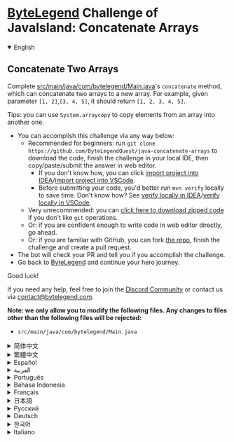 # [ByteLegend](https://bytelegend.com) Challenge of JavaIsland: Concatenate Arrays

<details open='true'>
<summary>English</summary>

## Concatenate Two Arrays

Complete [src/main/java/com/bytelegend/Main.java](https://github.com/ByteLegendQuest/java-concatenate-arrays/blob/main/src/main/java/com/bytelegend/Main.java)'s `concatenate` method, which can concatenate two arrays to a new array.
For example, given parameter `[1, 2]`,`[3, 4, 5]`, it should return `[1, 2, 3, 4, 5]`.

Tips: you can use `System.arraycopy` to copy elements from an array into another one.

- You can accomplish this challenge via any way below:
  - Recommended for beginners: run `git clone https://github.com/ByteLegendQuest/java-concatenate-arrays` to download the code,
    finish the challenge in your local IDE, then copy/paste/submit the answer in web editor.
    - If you don't know how, you can click [import project into IDEA](https://github.com/ByteLegendQuest/java-concatenate-arrays/blob/main/docs/en/clone-and-import.md)/[import project into VSCode](https://github.com/ByteLegendQuest/java-concatenate-arrays/blob/main/docs/en/clone-and-import-vscode.md).
    - Before submitting your code, you'd better run `mvn verify` locally to save time. Don't know how? See [verify locally in IDEA](https://github.com/ByteLegendQuest/java-concatenate-arrays/blob/main/docs/en/run-mvn-verify-idea.md)/[verify locally in VSCode](https://github.com/ByteLegendQuest/java-concatenate-arrays/blob/main/docs/en/run-mvn-verify-vscode.md).
  - Very unrecommended: you can [click here to download zipped code](https://codeload.github.com/ByteLegendQuest/java-concatenate-arrays/zip/refs/heads/main) if you don't like `git` operations.
  - Or: if you are confident enough to write code in web editor directly, go ahead.
  - Or: if you are familiar with GitHub, you can fork [the repo](https://github.com/ByteLegendQuest/java-concatenate-arrays), finish the challenge and create a pull request.
- The bot will check your PR and tell you if you accomplish the challenge.
- Go back to [ByteLegend](https://bytelegend.com) and continue your hero journey.

Good luck!

If you need any help, feel free to join the [Discord Community](https://discord.gg/35RreUUGWt) or contact us via [contact@bytelegend.com](mailto:contact@bytelegend.com).

**Note: we only allow you to modify the following files.
Any changes to files other than the following files will be rejected:**

- `src/main/java/com/bytelegend/Main.java`

</details>

<details>
<summary>简体中文</summary>

## 连接两个<ruby>数组<rt>Array</rt></ruby>

实现[src/main/java/com/bytelegend/Main.java](https://github.com/ByteLegendQuest/java-concatenate-arrays/blob/main/src/main/java/com/bytelegend/Main.java)中的`concatenate`方法，使之能将两个数组连接成一个新的数组。
例如，给定数组`[1, 2]`,`[3, 4, 5]`，返回`[1, 2, 3, 4, 5]`。

提示：你可以使用`System.arraycopy()`方法来拷贝数组中的元素。

- 你可以使用以下任意一种方法完成挑战：
  - 初学者推荐：运行`git clone https://git.bytelegend.com/ByteLegendQuest/java-concatenate-arrays`将代码下载到本地，在本地使用IDE调试完成后复制到网页编辑器里提交。
    - 如果你不知道怎么做，可以点击[导入IDEA](https://github.com/ByteLegendQuest/java-concatenate-arrays/blob/main/docs/zh_hans/clone-and-import.md)/[导入VSCode](https://github.com/ByteLegendQuest/java-concatenate-arrays/blob/main/docs/zh_hans/clone-and-import-vscode.md)。
    - 在提交之前，你最好先在本地运行`mvn verify`验证一下答案，以节约时间。不知道如何做？请查看[在IDEA中本地验证](https://github.com/ByteLegendQuest/java-concatenate-arrays/blob/main/docs/zh_hans/run-mvn-verify-idea.md)/[在VSCode中本地验证](https://github.com/ByteLegendQuest/java-concatenate-arrays/blob/main/docs/zh_hans/run-mvn-verify-vscode.md)。
  - 非常不推荐：如果你实在不喜欢`git`命令行操作，你可以[点击这里直接下载打包好的代码](https://ghcodeload.bytelegend.com/ByteLegendQuest/java-concatenate-arrays/zip/refs/heads/main)。
  - 或者：如果你非常自信不需要下载代码到本地调试，可以使用网页编辑器直接提交。
  - 或者：如果你对GitHub非常熟悉，你可以fork[这个仓库](https://github.com/ByteLegendQuest/java-concatenate-arrays)、完成挑战后，创建一个Pull Request。
- 机器人将会检查你的答案，告诉你你是否通过了挑战。
- 回到[字节传说](https://bytelegend.com)，然后继续你的英雄旅程。

祝你好运！

如果你需要任何帮助，欢迎加入官方玩家QQ群（在[首页](https://bytelegend.com)右下角的`联系 & 关于`菜单里可以找到入群方式）或者[Discord社区](https://discord.gg/PvmqK3hF)，或email至[contact@bytelegend.com](mailto:contact@bytelegend.com)。

**注意：我们只允许您修改以下文件，任何对其他文件的修改都会被拒绝：**

- `src/main/java/com/bytelegend/Main.java`

</details>

<details>
<summary>繁體中文</summary>

連接兩個數組
------

完成[src/main/java/com/bytelegend/Main.java](https://github.com/ByteLegendQuest/java-concatenate-arrays/blob/main/src/main/java/com/bytelegend/Main.java)的`concatenate`方法，可以將兩個數組拼接成一個新數組。例如，給定參數`[1, 2]` , `[3, 4, 5]` ，它應該返回`[1, 2, 3, 4, 5]` 。

提示：您可以使用`System.arraycopy`將數組中的元素複製到另一個數組中。

-   您可以通過以下任何方式完成此挑戰：
    -   建議初學者：運行`git clone https://github.com/ByteLegendQuest/java-concatenate-arrays`下載代碼，在本地 IDE 中完成挑戰，然後在 Web 編輯器中復制/粘貼/提交答案。
        -   如果你不知道怎麼做，你可以點擊[import project into IDEA](https://github.com/ByteLegendQuest/java-concatenate-arrays/blob/main/docs/en/clone-and-import.md) / [import project into VSCode](https://github.com/ByteLegendQuest/java-concatenate-arrays/blob/main/docs/en/clone-and-import-vscode.md) 。
        -   在提交代碼之前，您最好在本地運行`mvn verify`以節省時間。不知道怎麼樣？請參閱[在 IDEA](https://github.com/ByteLegendQuest/java-concatenate-arrays/blob/main/docs/en/run-mvn-verify-idea.md) [中進行本地驗證/在 VSCode 中進行本地驗證](https://github.com/ByteLegendQuest/java-concatenate-arrays/blob/main/docs/en/run-mvn-verify-vscode.md)。
    -   非常不推薦：如果你不喜歡`git`操作，可以[點擊這裡下載壓縮代碼](https://codeload.github.com/ByteLegendQuest/java-concatenate-arrays/zip/refs/heads/main)。
    -   或者：如果您有足夠的信心直接在 Web 編輯器中編寫代碼，請繼續。
    -   或者：如果你熟悉 GitHub，你可以 fork[倉庫](https://github.com/ByteLegendQuest/java-concatenate-arrays)，完成挑戰並創建一個拉取請求。
-   機器人會檢查你的 PR 並告訴你是否完成了挑戰。
-   回到[ByteLegend](https://bytelegend.com)繼續你的英雄之旅。

祝你好運！

如果您需要任何幫助，請隨時加入[Discord 社區](https://discord.gg/35RreUUGWt)或通過[contact@bytelegend.com](mailto:contact@bytelegend.com)聯繫我們。

**注意：我們只允許您修改以下文件。對以下文件以外的文件的任何更改都將被拒絕：**

-   `src/main/java/com/bytelegend/Main.java`
</details>

<details>
<summary>Español</summary>

Concatenar dos arreglos
-----------------------

Complete el método de `concatenate` de [src/main/java/com/bytelegend/Main.java](https://github.com/ByteLegendQuest/java-concatenate-arrays/blob/main/src/main/java/com/bytelegend/Main.java) , que puede concatenar dos matrices en una nueva matriz. Por ejemplo, dado el parámetro `[1, 2]` , `[3, 4, 5]` , debería devolver `[1, 2, 3, 4, 5]` .

Sugerencias: puede usar `System.arraycopy` para copiar elementos de una matriz a otra.

-   Puede lograr este desafío de cualquier manera a continuación:
    -   Recomendado para principiantes: ejecute `git clone https://github.com/ByteLegendQuest/java-concatenate-arrays` para descargar el código, finalice el desafío en su IDE local, luego copie/pegue/envíe la respuesta en el editor web.
        -   Si no sabe cómo hacerlo, puede hacer clic en [importar proyecto a IDEA](https://github.com/ByteLegendQuest/java-concatenate-arrays/blob/main/docs/en/clone-and-import.md) / [importar proyecto a VSCode](https://github.com/ByteLegendQuest/java-concatenate-arrays/blob/main/docs/en/clone-and-import-vscode.md) .
        -   Antes de enviar su código, es mejor que ejecute `mvn verify` localmente para ahorrar tiempo. ¿No sabes cómo? Ver [verificar localmente en IDEA](https://github.com/ByteLegendQuest/java-concatenate-arrays/blob/main/docs/en/run-mvn-verify-idea.md) / [verificar localmente en VSCode](https://github.com/ByteLegendQuest/java-concatenate-arrays/blob/main/docs/en/run-mvn-verify-vscode.md) .
    -   Muy poco recomendado: puede [hacer clic aquí para descargar el código comprimido](https://codeload.github.com/ByteLegendQuest/java-concatenate-arrays/zip/refs/heads/main) si no le gustan las operaciones de `git` .
    -   O: si tiene la confianza suficiente para escribir código en el editor web directamente, adelante.
    -   O: si está familiarizado con GitHub, puede bifurcar [el repositorio](https://github.com/ByteLegendQuest/java-concatenate-arrays) , finalizar el desafío y crear una solicitud de extracción.
-   El bot verificará tu PR y te dirá si logras el desafío.
-   Regrese a [ByteLegend](https://bytelegend.com) y continúe su viaje de héroe.

¡Buena suerte!

Si necesita ayuda, no dude en unirse a la [comunidad de Discord](https://discord.gg/35RreUUGWt) o contáctenos a través de [contact@bytelegend.com](mailto:contact@bytelegend.com) .

**Nota: solo le permitimos modificar los siguientes archivos. Cualquier cambio en los archivos que no sean los siguientes archivos será rechazado:**

-   `src/main/java/com/bytelegend/Main.java`
</details>

<details>
<summary>العربية</summary>

سلسلة صفيفتين
-------------

أكمل [عملية src / main / java / com / bytelegend / Main.java](https://github.com/ByteLegendQuest/java-concatenate-arrays/blob/main/src/main/java/com/bytelegend/Main.java) `concatenate` ، والتي يمكنها ربط مصفوفتين بمصفوفة جديدة. على سبيل المثال ، معطى المعلمة `[1, 2]` ، `[3, 4, 5]` ، يجب أن ترجع `[1, 2, 3, 4, 5]` .

تلميحات: يمكنك استخدام `System.arraycopy` لنسخ عناصر من مصفوفة إلى أخرى.

-   يمكنك إنجاز هذا التحدي بأي طريقة أدناه:
    -   موصى به للمبتدئين: قم بتشغيل `git clone https://github.com/ByteLegendQuest/java-concatenate-arrays` لتنزيل الكود وإنهاء التحدي في IDE المحلي الخاص بك ، ثم نسخ / لصق / إرسال الإجابة في محرر الويب.
        -   إذا كنت لا تعرف كيف يمكنك النقر فوق [استيراد مشروع إلى IDEA](https://github.com/ByteLegendQuest/java-concatenate-arrays/blob/main/docs/en/clone-and-import.md) / [استيراد مشروع إلى VSCode](https://github.com/ByteLegendQuest/java-concatenate-arrays/blob/main/docs/en/clone-and-import-vscode.md) .
        -   قبل إرسال التعليمات البرمجية الخاصة بك ، من الأفضل تشغيل `mvn verify` محليًا لتوفير الوقت. لا أعرف كيف؟ انظر [التحقق محليًا في IDEA](https://github.com/ByteLegendQuest/java-concatenate-arrays/blob/main/docs/en/run-mvn-verify-idea.md) / [تحقق محليًا في VSCode](https://github.com/ByteLegendQuest/java-concatenate-arrays/blob/main/docs/en/run-mvn-verify-vscode.md) .
    -   غير موصى به على الإطلاق: يمكنك [النقر هنا لتنزيل رمز مضغوط](https://codeload.github.com/ByteLegendQuest/java-concatenate-arrays/zip/refs/heads/main) إذا كنت لا تحب عمليات `git` .
    -   أو: إذا كنت واثقًا بدرجة كافية من كتابة التعليمات البرمجية في محرر الويب مباشرةً ، فابدأ.
    -   أو: إذا كنت معتادًا على GitHub ، فيمكنك تفرع [الريبو](https://github.com/ByteLegendQuest/java-concatenate-arrays) وإنهاء التحدي وإنشاء طلب سحب.
-   سيتحقق الروبوت من العلاقات العامة الخاصة بك ويخبرك إذا أنجزت التحدي.
-   ارجع إلى [ByteLegend وتابع](https://bytelegend.com) رحلة بطلك.

حظ سعيد!

إذا كنت بحاجة إلى أي مساعدة ، فلا تتردد في الانضمام إلى [مجتمع Discord](https://discord.gg/35RreUUGWt) أو الاتصال بنا عبر [contact@bytelegend.com](mailto:contact@bytelegend.com) .

**ملاحظة: نسمح لك فقط بتعديل الملفات التالية. سيتم رفض أي تغييرات يتم إجراؤها على الملفات بخلاف الملفات التالية:**

-   `src/main/java/com/bytelegend/Main.java`
</details>

<details>
<summary>Português</summary>

Concatenar dois arrays
----------------------

Complete o método `concatenate` de [src/main/java/com/bytelegend/Main.java](https://github.com/ByteLegendQuest/java-concatenate-arrays/blob/main/src/main/java/com/bytelegend/Main.java) , que pode concatenar dois arrays para um novo array. Por exemplo, dado o parâmetro `[1, 2]` , `[3, 4, 5]` , ele deve retornar `[1, 2, 3, 4, 5]` .

Dicas: você pode usar `System.arraycopy` para copiar elementos de um array para outro.

-   Você pode realizar este desafio de qualquer maneira abaixo:
    -   Recomendado para iniciantes: execute `git clone https://github.com/ByteLegendQuest/java-concatenate-arrays` para baixar o código, conclua o desafio em seu IDE local e copie/cole/envie a resposta no editor da web.
        -   Se você não sabe como, você pode clicar em [importar projeto para IDEA](https://github.com/ByteLegendQuest/java-concatenate-arrays/blob/main/docs/en/clone-and-import.md) / [importar projeto para VSCode](https://github.com/ByteLegendQuest/java-concatenate-arrays/blob/main/docs/en/clone-and-import-vscode.md) .
        -   Antes de enviar seu código, é melhor você executar `mvn verify` localmente para economizar tempo. Não sei como? Consulte [verificar localmente em IDEA](https://github.com/ByteLegendQuest/java-concatenate-arrays/blob/main/docs/en/run-mvn-verify-idea.md) / [verificar localmente em VSCode](https://github.com/ByteLegendQuest/java-concatenate-arrays/blob/main/docs/en/run-mvn-verify-vscode.md) .
    -   Muito não recomendado: você pode [clicar aqui para baixar o código zipado](https://codeload.github.com/ByteLegendQuest/java-concatenate-arrays/zip/refs/heads/main) se não gostar das operações do `git` .
    -   Ou: se você estiver confiante o suficiente para escrever código diretamente no editor da web, vá em frente.
    -   Ou: se você estiver familiarizado com o GitHub, você pode bifurcar [o repo](https://github.com/ByteLegendQuest/java-concatenate-arrays) , finalizar o desafio e criar um pull request.
-   O bot verificará seu PR e informará se você cumprir o desafio.
-   Volte para [ByteLegend](https://bytelegend.com) e continue sua jornada de herói.

Boa sorte!

Se precisar de ajuda, sinta-se à vontade para se juntar à [Comunidade Discord](https://discord.gg/35RreUUGWt) ou entre em contato conosco via [contact@bytelegend.com](mailto:contact@bytelegend.com) .

**Nota: só permitimos que você modifique os seguintes arquivos. Quaisquer alterações em arquivos que não sejam os arquivos a seguir serão rejeitadas:**

-   `src/main/java/com/bytelegend/Main.java`
</details>

<details>
<summary>Bahasa Indonesia</summary>

Gabungkan Dua Array
-------------------

Lengkapi metode `concatenate` [src/main/Java/com/bytelegend/Main.java](https://github.com/ByteLegendQuest/java-concatenate-arrays/blob/main/src/main/java/com/bytelegend/Main.java) , yang dapat menggabungkan dua larik ke larik baru. Misalnya, parameter yang diberikan `[1, 2]` , `[3, 4, 5]` , itu harus mengembalikan `[1, 2, 3, 4, 5]` .

Tips: Anda dapat menggunakan `System.arraycopy` untuk menyalin elemen dari array ke array lain.

-   Anda dapat menyelesaikan tantangan ini melalui cara apa pun di bawah ini:
    -   Direkomendasikan untuk pemula: jalankan `git clone https://github.com/ByteLegendQuest/java-concatenate-arrays` untuk mengunduh kode, selesaikan tantangan di IDE lokal Anda, lalu salin/tempel/kirim jawabannya di editor web.
        -   Jika Anda tidak tahu caranya, Anda bisa mengklik [import project into IDEA](https://github.com/ByteLegendQuest/java-concatenate-arrays/blob/main/docs/en/clone-and-import.md) / [import project into VSCode](https://github.com/ByteLegendQuest/java-concatenate-arrays/blob/main/docs/en/clone-and-import-vscode.md) .
        -   Sebelum mengirimkan kode Anda, Anda sebaiknya menjalankan `mvn verify` secara lokal untuk menghemat waktu. Tidak tahu bagaimana? Lihat [verifikasi secara lokal di IDEA](https://github.com/ByteLegendQuest/java-concatenate-arrays/blob/main/docs/en/run-mvn-verify-idea.md) / [verifikasi secara lokal di VSCode](https://github.com/ByteLegendQuest/java-concatenate-arrays/blob/main/docs/en/run-mvn-verify-vscode.md) .
    -   Sangat tidak direkomendasikan: Anda dapat [mengklik di sini untuk mengunduh kode zip](https://codeload.github.com/ByteLegendQuest/java-concatenate-arrays/zip/refs/heads/main) jika Anda tidak menyukai operasi `git` .
    -   Atau: jika Anda cukup percaya diri untuk menulis kode di editor web secara langsung, silakan.
    -   Atau: jika Anda terbiasa dengan GitHub, Anda dapat melakukan fork [repo](https://github.com/ByteLegendQuest/java-concatenate-arrays) , menyelesaikan tantangan, dan membuat permintaan tarik.
-   Bot akan memeriksa PR Anda dan memberi tahu Anda jika Anda menyelesaikan tantangan.
-   Kembali ke [ByteLegend](https://bytelegend.com) dan lanjutkan perjalanan pahlawan Anda.

Semoga beruntung!

Jika Anda memerlukan bantuan, jangan ragu untuk bergabung dengan [Komunitas Discord](https://discord.gg/35RreUUGWt) atau hubungi kami melalui [contact@bytelegend.com](mailto:contact@bytelegend.com) .

**Catatan: kami hanya mengizinkan Anda untuk mengubah file berikut. Setiap perubahan pada file selain file berikut akan ditolak:**

-   `src/main/java/com/bytelegend/Main.java`
</details>

<details>
<summary>Français</summary>

Concaténer deux tableaux
------------------------

Complétez la méthode de `concatenate` de [src/main/java/com/bytelegend/Main.java](https://github.com/ByteLegendQuest/java-concatenate-arrays/blob/main/src/main/java/com/bytelegend/Main.java) , qui peut concaténer deux tableaux en un nouveau tableau. Par exemple, étant donné le paramètre `[1, 2]` , `[3, 4, 5]` , il devrait retourner `[1, 2, 3, 4, 5]` .

Conseils : vous pouvez utiliser `System.arraycopy` pour copier des éléments d'un tableau dans un autre.

-   Vous pouvez accomplir ce défi de n'importe quelle manière ci-dessous:
    -   Recommandé pour les débutants : exécutez `git clone https://github.com/ByteLegendQuest/java-concatenate-arrays` pour télécharger le code, terminez le défi dans votre IDE local, puis copiez/collez/soumettez la réponse dans l'éditeur Web.
        -   Si vous ne savez pas comment, vous pouvez cliquer sur [importer le projet dans IDEA](https://github.com/ByteLegendQuest/java-concatenate-arrays/blob/main/docs/en/clone-and-import.md) / [importer le projet dans VSCode](https://github.com/ByteLegendQuest/java-concatenate-arrays/blob/main/docs/en/clone-and-import-vscode.md) .
        -   Avant de soumettre votre code, vous feriez mieux d'exécuter `mvn verify` localement pour gagner du temps. Vous ne savez pas comment ? Voir [vérifier localement dans IDEA](https://github.com/ByteLegendQuest/java-concatenate-arrays/blob/main/docs/en/run-mvn-verify-idea.md) / [vérifier localement dans VSCode](https://github.com/ByteLegendQuest/java-concatenate-arrays/blob/main/docs/en/run-mvn-verify-vscode.md) .
    -   Très déconseillé : vous pouvez [cliquer ici pour télécharger le code compressé](https://codeload.github.com/ByteLegendQuest/java-concatenate-arrays/zip/refs/heads/main) si vous n'aimez pas les opérations `git` .
    -   Ou : si vous êtes suffisamment confiant pour écrire du code directement dans l'éditeur Web, continuez.
    -   Ou : si vous êtes familier avec GitHub, vous pouvez forker [le dépôt](https://github.com/ByteLegendQuest/java-concatenate-arrays) , terminer le défi et créer une demande d'extraction.
-   Le bot vérifiera votre PR et vous dira si vous accomplissez le défi.
-   Retournez à [ByteLegend](https://bytelegend.com) et continuez votre voyage de héros.

Bonne chance!

Si vous avez besoin d'aide, n'hésitez pas à rejoindre la [communauté Discord](https://discord.gg/35RreUUGWt) ou à nous contacter via [contact@bytelegend.com](mailto:contact@bytelegend.com) .

**Remarque : nous vous autorisons uniquement à modifier les fichiers suivants. Toute modification de fichiers autres que les fichiers suivants sera rejetée :**

-   `src/main/java/com/bytelegend/Main.java`
</details>

<details>
<summary>日本語</summary>

2つの配列を連結する
----------

[src / main / java / com / bytelegend / Main.java](https://github.com/ByteLegendQuest/java-concatenate-arrays/blob/main/src/main/java/com/bytelegend/Main.java)の`concatenate`メソッドを完了します。これにより、2つの配列を新しい配列に連結できます。たとえば、パラメータ`[1, 2]` 、 `[3, 4, 5]` \]を指定すると、\[1、2、3、4、5\]を返す必要があり`[1, 2, 3, 4, 5]` 。

ヒント： `System.arraycopy`を使用して、要素を配列から別の配列にコピーできます。

-   この課題は、以下のいずれかの方法で達成できます。
    -   初心者に推奨： `git clone https://github.com/ByteLegendQuest/java-concatenate-arrays`を実行してコードをダウンロードし、ローカルIDEでチャレンジを終了してから、Webエディターで回答をコピー/貼り付け/送信します。
        -   方法がわからない場合は、\[ [プロジェクトをIDEAにインポート](https://github.com/ByteLegendQuest/java-concatenate-arrays/blob/main/docs/en/clone-and-import.md)\]/\[ [プロジェクトをVSCodeにインポート](https://github.com/ByteLegendQuest/java-concatenate-arrays/blob/main/docs/en/clone-and-import-vscode.md)\]をクリックできます。
        -   コードを送信する前に、時間を節約するためにローカルで`mvn verify`実行することをお勧めします。方法がわかりませんか？ [IDEAでローカルに](https://github.com/ByteLegendQuest/java-concatenate-arrays/blob/main/docs/en/run-mvn-verify-idea.md)[検証する/VSCodeでローカルに](https://github.com/ByteLegendQuest/java-concatenate-arrays/blob/main/docs/en/run-mvn-verify-vscode.md)検証するを参照してください。
    -   非常に推奨されていません`git`操作が気に入らない場合は、 [ここをクリックしてzipコードをダウンロード](https://codeload.github.com/ByteLegendQuest/java-concatenate-arrays/zip/refs/heads/main)できます。
    -   または：Webエディターで直接コードを記述できる自信がある場合は、先に進んでください。
    -   または：GitHubに精通している場合は[、リポジトリ](https://github.com/ByteLegendQuest/java-concatenate-arrays)をフォークしてチャレンジを終了し、プルリクエストを作成できます。
-   ボットはPRをチェックし、チャレンジを達成したかどうかを通知します。
-   [ByteLegend](https://bytelegend.com)に戻り、ヒーローの旅を続けてください。

幸運を！

ヘルプが必要な場合は、 [Discordコミュニティ](https://discord.gg/35RreUUGWt)に参加するか、contact [@bytelegend.com](mailto:contact@bytelegend.com)からお問い合わせください。

**注：変更できるのは次のファイルのみです。次のファイル以外のファイルへの変更は拒否されます。**

-   `src/main/java/com/bytelegend/Main.java`
</details>

<details>
<summary>Русский</summary>

Объединить два массива
----------------------

Завершите метод `concatenate` [src/main/java/com/bytelegend/Main.java](https://github.com/ByteLegendQuest/java-concatenate-arrays/blob/main/src/main/java/com/bytelegend/Main.java) , который может объединить два массива в новый массив. Например, если задан параметр `[1, 2]` , `[3, 4, 5]` , он должен вернуть `[1, 2, 3, 4, 5]` .

Советы: вы можете использовать `System.arraycopy` для копирования элементов из массива в другой.

-   Вы можете выполнить эту задачу любым способом, указанным ниже:
    -   Рекомендуется для начинающих: запустите `git clone https://github.com/ByteLegendQuest/java-concatenate-arrays` , чтобы загрузить код, завершите задание в локальной среде IDE, затем скопируйте/вставьте/отправьте ответ в веб-редакторе.
        -   Если вы не знаете как, вы можете нажать [импортировать проект в IDEA](https://github.com/ByteLegendQuest/java-concatenate-arrays/blob/main/docs/en/clone-and-import.md) / [импортировать проект в VSCode](https://github.com/ByteLegendQuest/java-concatenate-arrays/blob/main/docs/en/clone-and-import-vscode.md) .
        -   Перед отправкой кода вам лучше запустить `mvn verify` локально, чтобы сэкономить время. Не знаете как? См. « [Проверить локально в IDEA](https://github.com/ByteLegendQuest/java-concatenate-arrays/blob/main/docs/en/run-mvn-verify-idea.md) / [проверить локально в VSCode»](https://github.com/ByteLegendQuest/java-concatenate-arrays/blob/main/docs/en/run-mvn-verify-vscode.md) .
    -   Крайне не рекомендуется: вы можете [нажать здесь, чтобы загрузить заархивированный код](https://codeload.github.com/ByteLegendQuest/java-concatenate-arrays/zip/refs/heads/main) , если вам не нравятся операции `git` .
    -   Или: если вы достаточно уверены, чтобы писать код напрямую в веб-редакторе, вперед.
    -   Или: если вы знакомы с GitHub, вы можете разветвить [репозиторий](https://github.com/ByteLegendQuest/java-concatenate-arrays) , выполнить задание и создать запрос на включение.
-   Бот проверит ваш PR и сообщит, выполнили ли вы задание.
-   Вернитесь в [ByteLegend](https://bytelegend.com) и продолжайте свое героическое путешествие.

Удачи!

Если вам нужна помощь, присоединяйтесь к [сообществу Discord](https://discord.gg/35RreUUGWt) или свяжитесь с нами по [адресу contact@bytelegend.com](mailto:contact@bytelegend.com) .

**Примечание: мы разрешаем вам изменять только следующие файлы. Любые изменения в файлах, кроме следующих файлов, будут отклонены:**

-   `src/main/java/com/bytelegend/Main.java`
</details>

<details>
<summary>Deutsch</summary>

Verketten Sie zwei Arrays
-------------------------

Vervollständigen Sie die Methode `concatenate` von [src/main/java/com/bytelegend/Main.java](https://github.com/ByteLegendQuest/java-concatenate-arrays/blob/main/src/main/java/com/bytelegend/Main.java) , die zwei Arrays zu einem neuen Array verketten kann. Bei einem gegebenen Parameter `[1, 2]` , `[3, 4, 5]` sollte beispielsweise `[1, 2, 3, 4, 5]` zurückgegeben werden.

Tipps: Sie können `System.arraycopy` verwenden, um Elemente von einem Array in ein anderes zu kopieren.

-   Sie können diese Herausforderung auf eine der folgenden Arten meistern:
    -   Empfohlen für Anfänger: Führen Sie `git clone https://github.com/ByteLegendQuest/java-concatenate-arrays` aus, um den Code herunterzuladen, beenden Sie die Herausforderung in Ihrer lokalen IDE und kopieren/fügen Sie dann die Antwort im Web-Editor ein/übermitteln Sie sie.
        -   Wenn Sie nicht wissen wie, können Sie auf [Projekt in IDEA](https://github.com/ByteLegendQuest/java-concatenate-arrays/blob/main/docs/en/clone-and-import.md) [importieren / Projekt in VSCode importieren klicken](https://github.com/ByteLegendQuest/java-concatenate-arrays/blob/main/docs/en/clone-and-import-vscode.md) .
        -   Bevor Sie Ihren Code einreichen, sollten Sie `mvn verify` besser lokal ausführen, um Zeit zu sparen. Sie wissen nicht wie? Siehe [Lokal verifizieren in IDEA](https://github.com/ByteLegendQuest/java-concatenate-arrays/blob/main/docs/en/run-mvn-verify-idea.md) / [Lokal verifizieren in VSCode](https://github.com/ByteLegendQuest/java-concatenate-arrays/blob/main/docs/en/run-mvn-verify-vscode.md) .
    -   Sehr nicht zu empfehlen: Sie können [hier klicken, um den gezippten Code herunterzuladen,](https://codeload.github.com/ByteLegendQuest/java-concatenate-arrays/zip/refs/heads/main) wenn Sie `git` -Operationen nicht mögen.
    -   Oder: Wenn Sie sicher genug sind, Code direkt im Web-Editor zu schreiben, fahren Sie fort.
    -   Oder: Wenn Sie mit GitHub vertraut sind, können Sie [das Repo forken](https://github.com/ByteLegendQuest/java-concatenate-arrays) , die Challenge beenden und einen Pull-Request erstellen.
-   Der Bot überprüft Ihre PR und teilt Ihnen mit, ob Sie die Herausforderung meistern.
-   Gehen Sie zurück zu [ByteLegend](https://bytelegend.com) und setzen Sie Ihre Heldenreise fort.

Viel Glück!

Wenn Sie Hilfe benötigen, können Sie sich gerne der [Discord Community](https://discord.gg/35RreUUGWt) anschließen oder uns über [contact@bytelegend.com kontaktieren](mailto:contact@bytelegend.com) .

**Hinweis: Wir erlauben Ihnen nur, die folgenden Dateien zu ändern. Alle Änderungen an anderen Dateien als den folgenden Dateien werden abgelehnt:**

-   `src/main/java/com/bytelegend/Main.java`
</details>

<details>
<summary>한국어</summary>

두 배열 연결
-------

[src/main/java/com/bytelegend/Main.java](https://github.com/ByteLegendQuest/java-concatenate-arrays/blob/main/src/main/java/com/bytelegend/Main.java) 의 `concatenate` 방법을 완료하세요. 두 배열을 새 배열로 연결할 수 있습니다. 예를 들어 매개변수 `[1, 2]` , `[3, 4, 5]` `[1, 2, 3, 4, 5]` 반환해야 합니다.

팁: `System.arraycopy` 를 사용하여 배열의 요소를 다른 배열로 복사할 수 있습니다.

-   아래 방법을 통해 이 챌린지를 완료할 수 있습니다.
    -   초보자를 위한 권장 사항: `git clone https://github.com/ByteLegendQuest/java-concatenate-arrays` 를 실행하여 코드를 다운로드하고 로컬 IDE에서 챌린지를 완료한 다음 웹 편집기에서 답변을 복사/붙여넣기/제출합니다.
        -   방법을 모르는 경우 [프로젝트를 IDEA로](https://github.com/ByteLegendQuest/java-concatenate-arrays/blob/main/docs/en/clone-and-import.md) [가져오기 / 프로젝트를 VSCode로 가져](https://github.com/ByteLegendQuest/java-concatenate-arrays/blob/main/docs/en/clone-and-import-vscode.md) 오기를 클릭할 수 있습니다.
        -   코드를 제출하기 전에 시간을 절약하기 위해 로컬에서 `mvn verify` 를 실행하는 것이 좋습니다. 방법을 모르십니까? [IDEA에서 로컬로](https://github.com/ByteLegendQuest/java-concatenate-arrays/blob/main/docs/en/run-mvn-verify-idea.md) [확인/VSCode에서 로컬로](https://github.com/ByteLegendQuest/java-concatenate-arrays/blob/main/docs/en/run-mvn-verify-vscode.md) 확인을 참조하세요.
    -   매우 권장하지 않음: `git` 작업이 마음에 들지 않으면 [여기를 클릭하여 압축 코드를 다운로드](https://codeload.github.com/ByteLegendQuest/java-concatenate-arrays/zip/refs/heads/main) 할 수 있습니다.
    -   또는 웹 편집기에서 직접 코드를 작성할 만큼 자신이 있다면 계속 진행하십시오.
    -   또는 GitHub에 익숙하다면 리포지토리를 분기 [하고](https://github.com/ByteLegendQuest/java-concatenate-arrays) 챌린지를 완료하고 풀 요청을 생성할 수 있습니다.
-   봇은 PR을 확인하고 도전 과제를 달성했는지 알려줍니다.
-   [ByteLegend](https://bytelegend.com) 로 돌아가 영웅 여정을 계속하세요.

행운을 빕니다!

도움이 필요하면 언제든지 [Discord 커뮤니티](https://discord.gg/35RreUUGWt) 에 가입하거나 [contact@bytelegend.com](mailto:contact@bytelegend.com) 을 통해 문의하세요.

**참고: 다음 파일만 수정할 수 있습니다. 다음 파일 이외의 파일에 대한 변경 사항은 거부됩니다.**

-   `src/main/java/com/bytelegend/Main.java`
</details>

<details>
<summary>Italiano</summary>

Concatena due array
-------------------

Completa il metodo `concatenate` di [src/main/java/com/bytelegend/Main.java](https://github.com/ByteLegendQuest/java-concatenate-arrays/blob/main/src/main/java/com/bytelegend/Main.java) , che può concatenare due array in un nuovo array. Ad esempio, dato il parametro `[1, 2]` , `[3, 4, 5]` , dovrebbe restituire `[1, 2, 3, 4, 5]` .

Suggerimenti: puoi usare `System.arraycopy` per copiare elementi da un array in un altro.

-   Puoi portare a termine questa sfida in qualsiasi modo di seguito:
    -   Consigliato per i principianti: esegui `git clone https://github.com/ByteLegendQuest/java-concatenate-arrays` per scaricare il codice, completa la sfida nel tuo IDE locale, quindi copia/incolla/invia la risposta nell'editor web.
        -   Se non sai come fare, puoi fare clic su [importa progetto in IDEA](https://github.com/ByteLegendQuest/java-concatenate-arrays/blob/main/docs/en/clone-and-import.md) / [importa progetto in VSCode](https://github.com/ByteLegendQuest/java-concatenate-arrays/blob/main/docs/en/clone-and-import-vscode.md) .
        -   Prima di inviare il codice, è meglio eseguire `mvn verify` in locale per risparmiare tempo. Non sai come? Vedere [verifica in locale in IDEA](https://github.com/ByteLegendQuest/java-concatenate-arrays/blob/main/docs/en/run-mvn-verify-idea.md) / [verifica in locale in VSCode](https://github.com/ByteLegendQuest/java-concatenate-arrays/blob/main/docs/en/run-mvn-verify-vscode.md) .
    -   Molto sconsigliato: puoi fare [clic qui per scaricare il codice zippato](https://codeload.github.com/ByteLegendQuest/java-concatenate-arrays/zip/refs/heads/main) se non ti piacciono le operazioni `git` .
    -   Oppure: se sei abbastanza sicuro da scrivere il codice direttamente nell'editor web, vai avanti.
    -   Oppure: se hai familiarità con GitHub, puoi eseguire il fork [del repository](https://github.com/ByteLegendQuest/java-concatenate-arrays) , completare la sfida e creare una richiesta pull.
-   Il bot controllerà il tuo PR e ti dirà se hai superato la sfida.
-   Torna a [ByteLegend](https://bytelegend.com) e continua il tuo viaggio da eroe.

Buona fortuna!

Se hai bisogno di aiuto, non esitare a unirti alla [community di Discord](https://discord.gg/35RreUUGWt) o contattaci tramite [contact@bytelegend.com](mailto:contact@bytelegend.com) .

**Nota: ti permettiamo solo di modificare i seguenti file. Eventuali modifiche ai file diversi dai seguenti file verranno rifiutate:**

-   `src/main/java/com/bytelegend/Main.java`
</details>
